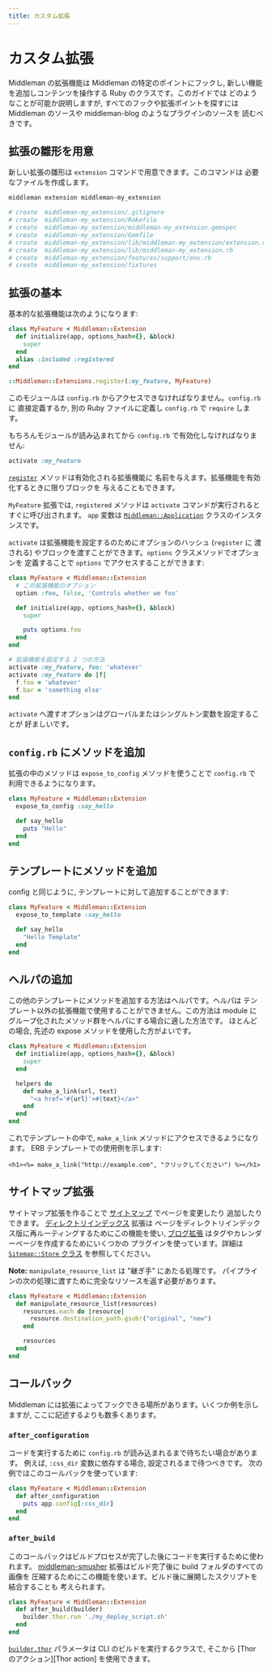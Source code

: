 ```yaml
---
title: カスタム拡張
---
```


# カスタム拡張

Middleman の拡張機能は Middleman の特定のポイントにフックし,
新しい機能を追加しコンテンツを操作する Ruby のクラスです。このガイドでは
どのようなことが可能か説明しますが, すべてのフックや拡張ポイントを探すには
Middleman のソースや middleman-blog のようなプラグインのソースを
読むべきです。

## 拡張の雛形を用意

新しい拡張の雛形は `extension` コマンドで用意できます。このコマンドは
必要なファイルを作成します。

```bash
middleman extension middleman-my_extension

# create  middleman-my_extension/.gitignore
# create  middleman-my_extension/Rakefile
# create  middleman-my_extension/middleman-my_extension.gemspec
# create  middleman-my_extension/Gemfile
# create  middleman-my_extension/lib/middleman-my_extension/extension.rb
# create  middleman-my_extension/lib/middleman-my_extension.rb
# create  middleman-my_extension/features/support/env.rb
# create  middleman-my_extension/fixtures
```

## 拡張の基本

基本的な拡張機能は次のようになります:

```ruby
class MyFeature < Middleman::Extension
  def initialize(app, options_hash={}, &block)
    super
  end
  alias :included :registered
end

::Middleman::Extensions.register(:my_feature, MyFeature)
```

このモジュールは `config.rb` からアクセスできなければなりません。`config.rb` に
直接定義するか, 別の Ruby ファイルに定義し `config.rb` で
`require` します。

もちろんモジュールが読み込まれてから `config.rb` で有効化しなければなりません:

```ruby
activate :my_feature
```

[`register`][register_class_method] メソッドは有効化される拡張機能に
名前を与えます。拡張機能を有効化するときに限りブロックを
与えることもできます。

`MyFeature` 拡張では, `registered` メソッドは `activate` コマンドが実行されると
すぐに呼び出されます。 `app` 変数は [`Middleman::Application`][application_class]
クラスのインスタンスです。

`activate` は拡張機能を設定するのためにオプションのハッシュ (`register` に
渡される) やブロックを渡すことができます。`options` クラスメソッドでオプションを
定義することで `options` でアクセスすることができます:

```ruby
class MyFeature < Middleman::Extension
  # この拡張機能のオプション
  option :foo, false, 'Controls whether we foo'

  def initialize(app, options_hash={}, &block)
    super

    puts options.foo
  end
end

# 拡張機能を設定する 2 つの方法
activate :my_feature, foo: 'whatever'
activate :my_feature do |f|
  f.foo = 'whatever'
  f.bar = 'something else'
end
```

`activate` へ渡すオプションはグローバルまたはシングルトン変数を設定することが
好ましいです。

## `config.rb` にメソッドを追加

拡張の中のメソッドは `expose_to_config` メソッドを使うことで `config.rb` で
利用できるようになります。

```ruby
class MyFeature < Middleman::Extension
  expose_to_config :say_hello

  def say_hello
    puts "Hello"
  end
end
```

## テンプレートにメソッドを追加

config と同じように, テンプレートに対して追加することができます:

```ruby
class MyFeature < Middleman::Extension
  expose_to_template :say_hello

  def say_hello
    "Hello Template"
  end
end
```

## ヘルパの追加

この他のテンプレートにメソッドを追加する方法はヘルパです。ヘルパは
テンプレート以外の拡張機能で使用することができません。この方法は
module にグループ化されたメソッド群をヘルパにする場合に適した方法です。
ほとんどの場合, 先述の expose メソッドを使用した方がよいです。

```ruby
class MyFeature < Middleman::Extension
  def initialize(app, options_hash={}, &block)
    super
  end

  helpers do
    def make_a_link(url, text)
      "<a href='#{url}'>#{text}</a>"
    end
  end
end
```

これでテンプレートの中で, `make_a_link` メソッドにアクセスできるようになります。
ERB テンプレートでの使用例を示します:

```erb
<h1><%= make_a_link("http://example.com", "クリックしてください") %></h1>
```

## サイトマップ拡張

サイトマップ拡張を作ることで [サイトマップ][sitemap] でページを変更したり
追加したりできます。 [ディレクトリインデックス][directory_indexes] 拡張は
ページをディレクトリインデックス版に再ルーティングするためにこの機能を使い,
[ブログ拡張][blog extension] はタグやカレンダーページを作成するためにいくつかの
プラグインを使っています。詳細は [`Sitemap::Store` クラス][sitemap_store_class] を参照してください。

**Note:** `manipulate_resource_list` は "継ぎ手" にあたる処理です。
パイプラインの次の処理に渡すために完全なリソースを返す必要があります。

```ruby
class MyFeature < Middleman::Extension
  def manipulate_resource_list(resources)
    resources.each do |resource|
      resource.destination_path.gsub!("original", "new")
    end

    resources
  end
end
```

## コールバック

Middleman には拡張によってフックできる場所があります。いくつか例を示しますが,
ここに記述するよりも数多くあります。

### `after_configuration`

コードを実行するために `config.rb` が読み込まれるまで待ちたい場合があります。
例えば, `:css_dir` 変数に依存する場合, 設定されるまで待つべきです。
次の例ではこのコールバックを使っています:

```ruby
class MyFeature < Middleman::Extension
  def after_configuration
    puts app.config[:css_dir]
  end
end
```

### `after_build`

このコールバックはビルドプロセスが完了した後にコードを実行するために使われます。
[middleman-smusher] 拡張はビルド完了後に build フォルダのすべての画像を
圧縮するためにこの機能を使います。ビルド後に展開したスクリプトを結合することも
考えられます。

```ruby
class MyFeature < Middleman::Extension
  def after_build(builder)
    builder.thor.run './my_deploy_script.sh'
  end
end
```

[`builder.thor`][build] パラメータは CLI のビルドを実行するクラスで,
そこから [Thor のアクション][Thor action] を使用できます。

  [middleman-blog]: https://github.com/middleman/middleman-blog
  [register_class_method]: http://rubydoc.info/gems/middleman-core/Middleman/Extensions#register-class_method
  [application_class]: http://rubydoc.info/gems/middleman-core/Middleman/Application
  [sitemap]: /jp/advanced/sitemap/
  [directory_indexes]: /jp/advanced/pretty-urls/
  [blog extension]: /jp/basics/blogging/
  [sitemap_store_class]: http://rubydoc.info/gems/middleman-core/Middleman/Sitemap/Store#register_resource_list_manipulator-instance_method
  [middleman-smusher]: https://github.com/middleman/middleman-smusher
  [build]: http://rubydoc.info/gems/middleman-core/Middleman/Cli/Build
  [Thor actions]: http://rubydoc.info/github/wycats/thor/master/Thor/Actions
